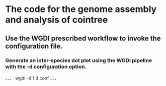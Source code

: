 # The code for the genome assembly and analysis of cointree

## Use the WGDI prescribed workflow to invoke the configuration file.
### Generate an inter-species dot plot using the WGDI pipeline with the -d configuration option.
、、、
wgdi -d 1.d.conf
、、、
